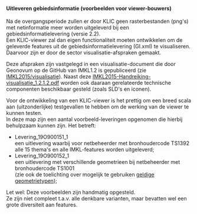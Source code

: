 #### Uitleveren gebiedsinformatie (voorbeelden voor viewer-bouwers)

Na de overgangsperiode zullen er door KLIC geen rasterbestanden (png's) met netinformatie meer worden uitgeleverd bij een gebiedsinformatielevering (versie 2.2).  \
Een KLIC-viewer zal dan eigen functionaliteit moeten ontwikkelen om de geleverde features uit de gebiedsinformatielevering (GI.xml) te visualiseren. Daarvoor zijn er door de sector visualisatie-afspraken gemaakt.

Deze afspraken zijn vastgelegd in een visualisatie-document die door Geonovum op de GitHub van IMKL1.2 is gepubliceerd (zie [IMKL2015/visualisatie](https://github.com/Geonovum/imkl2015/tree/master/visualisatie)).
Naast deze [IMKL2015-Handreiking-visualisatie_1.2.1.2.pdf](https://github.com/Geonovum/imkl2015/blob/master/visualisatie/1.2.1.2/IMKL2015-Handreiking-visualisatie_1.2.1.2.pdf) worden ook daaraan gerelateerde technische componenten beschikbaar gesteld (zoals SLD's en iconen).

Voor de ontwikkeling van een KLIC-viewer is het prettig om een breed scala aan (uitzonderlijke) testgevallen te hebben om de werking van de viewer te kunnen testen.  \
In deze map zijn een aantal voorbeeld-leveringen opgenomen die hierbij behulpzaam kunnen zijn. Het betreft:
* Levering_19O900151_1  \
een uitlevering waarbij voor netbeheerder met bronhoudercode TS1392 alle 15 thema's en alle IMKL-features worden uitgeleverd;
* Levering_19O900152_1  \
een uitlevering met verschillende geometrieen bij netbeheerder met bronhoudercode TS1001  \
(zie ook de toelichting over mogelijk te gebruiken [geldige geometrietypen](https://github.com/kadaster/klic-win/blob/master/Toepassing%20IMKL/Toelichting%20controles%20netinformatie%20KLIC.md#geldige-geometrietypen));

Let wel:
Deze voorbeelden zijn handmatig opgesteld.  \
Ze zijn niet compleet t.a.v. alle denkbare varianten, maar bevatten wel een grote diversiteit aan features.
